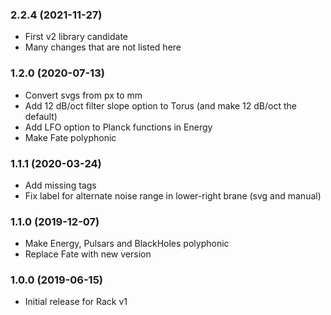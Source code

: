 ### 2.2.4 (2021-11-27)

- First v2 library candidate
- Many changes that are not listed here


### 1.2.0 (2020-07-13)

- Convert svgs from px to mm
- Add 12 dB/oct filter slope option to Torus (and make 12 dB/oct the default)
- Add LFO option to Planck functions in Energy
- Make Fate polyphonic


### 1.1.1 (2020-03-24)

- Add missing tags
- Fix label for alternate noise range in lower-right brane (svg and manual)


### 1.1.0 (2019-12-07)

- Make Energy, Pulsars and BlackHoles polyphonic
- Replace Fate with new version


### 1.0.0 (2019-06-15)

- Initial release for Rack v1
